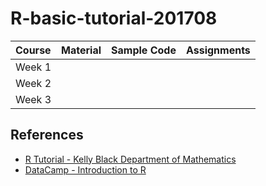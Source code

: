# R-basic-tutorial-201708

<link rel="stylesheet" href="https://cdnjs.cloudflare.com/ajax/libs/font-awesome/4.3.0/css/font-awesome.min.css">

| Course | Material | Sample Code | Assignments |
|:---|:---:|:---:|:---:|
| Week 1 | <a href="Week1.html"><span class="fa fa-link"></span></a> | <a href="Week1.R"><span class="fa fa-file-code-o"></span></a> |  |
| Week 2 | <a href="Week2.html"><span class="fa fa-link"></span></a> | <a href="Week2.R"><span class="fa fa-file-code-o"></span></a> |  |
| Week 3 | <a href="Week3.html"><span class="fa fa-link"></span></a> | <a href="Week3.R"><span class="fa fa-file-code-o"></span></a> |  |

## References

- [R Tutorial - Kelly Black Department of Mathematics](http://www.cyclismo.org/tutorial/R/)
- [DataCamp - Introduction to R](https://campus.datacamp.com/courses/free-introduction-to-r/)
